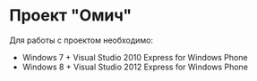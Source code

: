 # Проект "Омич"

Для работы с проектом необходимо:

- Windows 7 + Visual Studio 2010 Express for Windows Phone
- Windows 8 + Visual Studio 2012 Express for Windows Phone 
  
